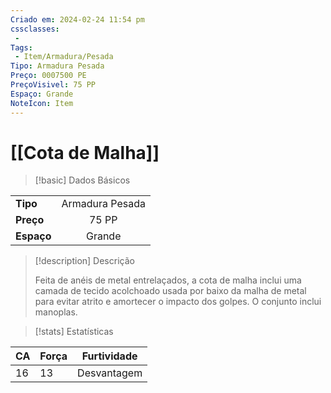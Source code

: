 ```yaml
---
Criado em: 2024-02-24 11:54 pm
cssclasses:
 - 
Tags:
 - Item/Armadura/Pesada
Tipo: Armadura Pesada
Preço: 0007500 PE
PreçoVisivel: 75 PP
Espaço: Grande
NoteIcon: Item
---
```

# [[Cota de Malha]]

> [!basic] Dados Básicos
> 
|            |     |
| ---------- |:---:|
| **Tipo**   |  Armadura Pesada   |
| **Preço**  |   75 PP  |
| **Espaço** |  Grande   |
>
 
> [!description] Descrição
> 
>Feita de anéis de metal entrelaçados, a cota de malha inclui uma camada de tecido acolchoado usada por baixo da malha de metal para evitar atrito e amortecer o impacto dos golpes. O conjunto inclui manoplas.

> [!stats] Estatísticas
>
| CA  | Força | Furtividade |
| --- | ----- | ----------- |
|  16   |   13    |    Desvantagem         |
